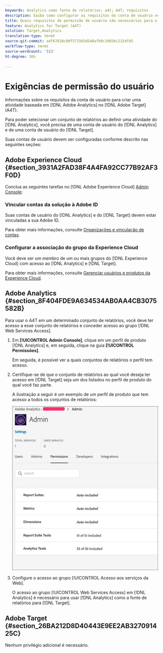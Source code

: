 ```yaml
---
keywords: Analytics como fonte de relatórios; a4t; A4T; requisitos
description: Saiba como configurar os requisitos da conta de usuário necessários para criar uma atividade do Adobe Analytics no Adobe Target usando o Analytics for Target (A4T).
title: Quais requisitos de permissão de usuário são necessários para o A4T?
feature: Analytics for Target (A4T)
solution: Target,Analytics
translation-type: tm+mt
source-git-commit: a4f67638c00f571565d548afb9c10026c232dfd5
workflow-type: tm+mt
source-wordcount: '313'
ht-degree: 36%

---
```



# Exigências de permissão do usuário

Informações sobre os requisitos da conta de usuário para criar uma atividade baseada em [!DNL Adobe Analytics] no [!DNL Adobe Target] (A4T).

Para poder selecionar um conjunto de relatórios ao definir uma atividade do [!DNL Analytics], você precisa de uma conta de usuário do [!DNL Analytics] e de uma conta de usuário do [!DNL Target].

Suas contas de usuário devem ser configuradas conforme descrito nas seguintes seções:

## Adobe Experience Cloud {#section_3931A2FAD38F4A4FA92CC77B92AF3F0D}

Conclua as seguintes tarefas no [!DNL Adobe Experience Cloud] [Admin Console](https://adminconsole.adobe.com):

### Vincular contas da solução à Adobe ID

Suas contas de usuário do [!DNL Analytics] e do [!DNL Target] devem estar vinculadas a sua Adobe ID.

Para obter mais informações, consulte [Organizações e vinculação de contas](https://docs.adobe.com/help/en/core-services/interface/manage-users-and-products/organizations.html).

### Configurar a associação do grupo da Experience Cloud

Você deve ser um membro de um ou mais grupos do [!DNL Experience Cloud] com acesso ao [!DNL Analytics] e [!DNL Target].

Para obter mais informações, consulte [Gerenciar usuários e produtos da Experience Cloud](https://experienceleague.adobe.com/docs/core-services/interface/manage-users-and-products/admin-getting-started.html).

## Adobe Analytics {#section_8F404FDE9A634534AB0AA4CB3075582B}

Para usar o A4T em um determinado conjunto de relatórios, você deve ter acesso a esse conjunto de relatórios e conceder acesso ao grupo [!DNL Web Services Access].

1. Em **[!UICONTROL Admin Console]**, clique em um perfil de produto [!DNL Analytics] e, em seguida, clique na guia **[!UICONTROL Permissões]**.

   Em seguida, é possível ver a quais conjuntos de relatórios o perfil tem acesso.

1. Certifique-se de que o conjunto de relatórios ao qual você deseja ter acesso em [!DNL Target] seja um dos listados no perfil de produto do qual você faz parte.

   A ilustração a seguir é um exemplo de um perfil de produto que tem acesso a todos os conjuntos de relatórios:

   ![Guia Permissão do Admin Console](/help/c-integrating-target-with-mac/a4t/assets/permissions-tab.png)

1. Configure o acesso ao grupo [!UICONTROL Acesso aos serviços da Web].

   O acesso ao grupo [!UICONTROL Web Services Access] em [!DNL Analytics] é necessário para usar [!DNL Analytics] como a fonte de relatórios para [!DNL Target].


## Adobe Target {#section_26BA212D8D40443E9EE2AB327091425C}

Nenhum privilégio adicional é necessário.
